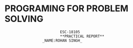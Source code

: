 # PROGRAMING FOR PROBLEM SOLVING
                             ESC-18105
                             **PRACTICAL REPORT**
                     _NAME:ROHAN SINGH_
                     
